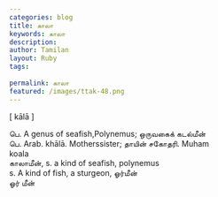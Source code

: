 ```yaml
---
categories: blog
title: காலா
keywords: காலா
description: 
author: Tamilan
layout: Ruby
tags: 
 
permalink: காலா
featured: /images/ttak-48.png
---
```

  
[ kālā ]  
  
பெ. A genus of seafish,Polynemus; ஒருவகைக் கடல்மீன்  
பெ. Arab. khālā. Motherssister; தாயின் சகோதரி. Muham  
koala  
காலாமீன், s. a kind of seafish, polynemus  
s. A kind of fish, a sturgeon, ஓர்மீன்  
ஓர் மீன்